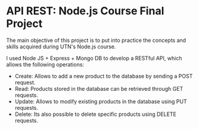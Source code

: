 # API REST: Node.js Course Final Project 

The main objective of this project is to put into practice the concepts and skills acquired during UTN's Node.js course. 

I used Node JS + Express + Mongo DB to develop a RESTful API, which allows the following operations:

- Create: Allows to add a new product to the database by sending a POST request.
- Read: Products stored in the database can be retrieved through GET requests.
- Update: Allows to modify existing products in the database using PUT requests.
- Delete: Its also possible to delete specific products using DELETE requests.

